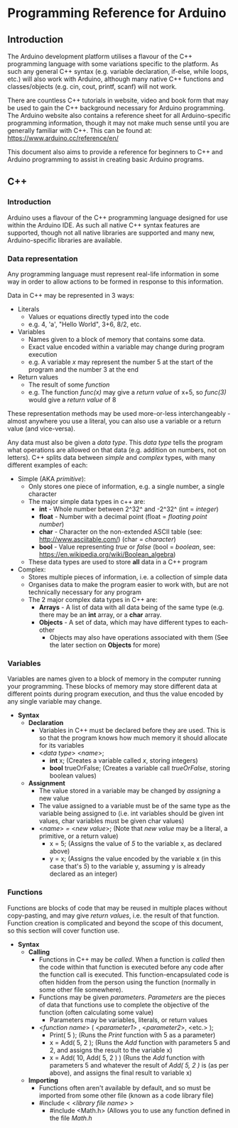 # Programming Reference for Arduino
## Introduction
The Arduino development platform utilises a flavour of the C++ programming language with some variations specific to the platform. As such any general C++ syntax (e.g. variable declaration, if-else, while loops, etc.) will also work with Arduino, although many native C++ functions and classes/objects (e.g. cin, cout, printf, scanf) will not work.  
  
There are countless C++ tutorials in website, video and book form that may be used to gain the C++ background necessary for Arduino programming.  
The Arduino website also contains a reference sheet for all Arduino-specific programming information, though it may not make much sense until you are generally familiar with C++. This can be found at: https://www.arduino.cc/reference/en/

This document also aims to provide a reference for beginners to C++ and Arduino programming to assist in creating basic Arduino programs.

## C++
### Introduction
Arduino uses a flavour of the C++ programming language designed for use within the Arduino IDE. As such all native C++ syntax features are supported, though not all native libraries are supported and many new, Arduino-specific libraries are available. 

### Data representation
Any programming language must represent real-life information in some way in order to allow actions to be formed in response to this information.  
  
Data in C++ may be represented in 3 ways:
* Literals
	* Values or equations directly typed into the code
	* e.g. 4, 'a', "Hello World", 3+6, 8/2, etc.
* Variables
	* Names given to a block of memory that contains some data.
	* Exact value encoded within a variable may change during program execution
	* e.g. A variable *x* may represent the number 5 at the start of the program and the number 3 at the end
* Return values
	* The result of some *function*
	* e.g. The function *func(x)* may give a *return value* of x+5, so *func(3)* would give a *return value* of 8

These representation methods may be used more-or-less interchangeably - almost anywhere you use a literal, you can also use a variable or a return value (and vice-versa).  
  
Any data must also be given a *data type*. This *data type* tells the program what operations are allowed on that data (e.g. addition on numbers, not on letters).
C++ splits data between *simple* and *complex* types, with many different examples of each:
* Simple (AKA *primitive*):
	* Only stores one piece of information, e.g. a single number, a single character
	* The major simple data types in c++ are:
		* **int** - Whole number between 2^32^ and -2^32^ (int = *integer*)
		* **float** - Number with a decimal point (float = *floating point number*)
		*  **char** - Character on the non-extended ASCII table (see: http://www.asciitable.com/) (char = *character*)
		* **bool** - Value representing *true* or *false* (bool = *boolean*, see: https://en.wikipedia.org/wiki/Boolean_algebra)
	* These data types are used to store **all** data in a C++ program
* Complex:
	* Stores multiple pieces of information, i.e. a collection of simple data
	* Organises data to make the program easier to work with, but are not technically necessary for any program
	* The 2 major complex data types in C++ are:
		* **Arrays** - A list of data with all data being of the same type (e.g. there may be an **int** array, or a **char** array.
		* **Objects** - A set of data, which may have different types to each-other
			* Objects may also have operations associated with them (See the later section on **Objects** for more)  

### Variables
Variables are names given to a block of memory in the computer running your programming. These blocks of memory may store different data at different points during program execution, and thus the value encoded by any single variable may change.  
* **Syntax**
	*  **Declaration**
		* Variables in C++ must be declared before they are used. This is so that the program knows how much memory it should allocate for its variables
		* <*data type*> <*name*>;
			* **int** x; (Creates a variable called *x*, storing integers)
			* **bool** trueOrFalse; (Creates a variable call *trueOrFalse*, storing boolean values)
	* **Assignment**
		* The value stored in a variable may be changed by *assigning* a new value
		* The value assigned to a variable must be of the same type as the variable being assigned to (i.e. int variables should be given int values, char variables must be given char values)
		* <*name*> *=* <*new value*>; (Note that *new value* may be a literal, a primitive, or a return value)
			* x = 5; (Assigns the value of *5* to the variable x, as declared above)
			* y = x; (Assigns the value encoded by the variable x (in this case that's *5*) to the variable y, assuming y is already declared as an integer)
		
### Functions
Functions are blocks of code that may be reused in multiple places without copy-pasting, and may give *return values*, i.e. the result of that function.  
Function creation is complicated and beyond the scope of this document, so this section will cover function use.
* **Syntax**
	*  **Calling**
		* Functions in C++ may be *called*. When a function is *called* then the code within that function is executed before any code after the function call is  executed. This function-encapsulated code is often hidden from the person using the function (normally in some other file somewhere).
		* Functions may be given *parameters*. *Parameters* are the pieces of data that functions use to complete the objective of the function (often calculating some value)
			* Parameters may be variables, literals, or return values
		* <*function name*> ( <*parameter1*> , <*parameter2*>, <etc.> );
			* Print( 5 ); (Runs the *Print* function with 5 as a parameter)
			*  x = Add( 5, 2 ); (Runs the *Add* function with parameters 5 and 2, and assigns the result to the variable x)
			* x = Add( 10, Add( 5, 2 ) ) (Runs the *Add* function with parameters 5 and whatever the result of *Add( 5, 2 )* is (as per above), and assigns the final result to variable x)
	* **Importing**
		* Functions often aren't available by default, and so must be imported from some other file (known as a code library file)
		* #include < <*library file name*> >
			* #include <Math.h> (Allows you to use any function defined in the file *Math.h*


<!--stackedit_data:
eyJoaXN0b3J5IjpbMTQ2NzU2NDAwOSwtMTY3OTY3OTI4MV19
-->